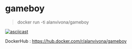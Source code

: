 # gameboy

> docker run -ti alanvivona/gameboy  

[![asciicast](https://asciinema.org/a/223593.png)](https://asciinema.org/a/223593)

DockerHub : https://hub.docker.com/r/alanvivona/gameboy  

